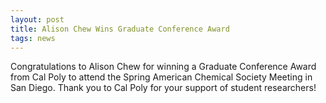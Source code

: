 ```yaml
---
layout: post
title: Alison Chew Wins Graduate Conference Award
tags: news
---
```


Congratulations to Alison Chew for winning a Graduate Conference Award from Cal Poly to attend the Spring American Chemical Society Meeting in San Diego. Thank you to Cal Poly for your support of student researchers!
